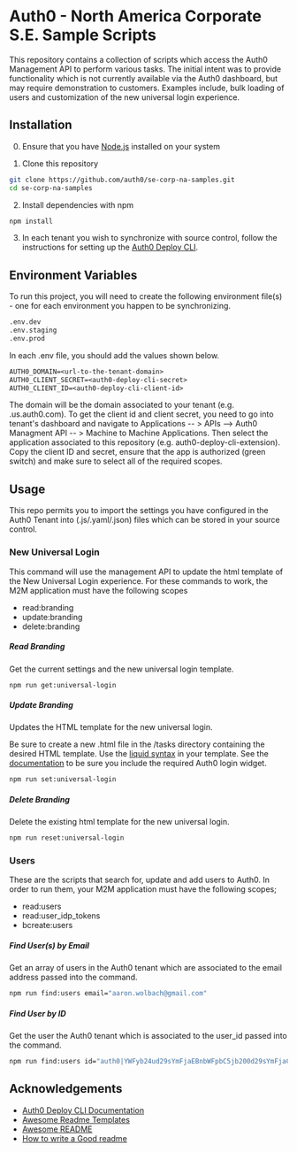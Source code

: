 
# Auth0 - North America Corporate S.E. Sample Scripts

This repository contains a collection of scripts which access the Auth0 Management API to perform various tasks. The initial intent was to provide functionality which is not currently available via the Auth0 dashboard, but may require demonstration to customers. Examples include, bulk loading of users and customization of the new universal login experience.

## Installation

0. Ensure that you have [Node.js](https://nodejs.org/en/) installed on your system

1. Clone this repository

```bash
git clone https://github.com/auth0/se-corp-na-samples.git
cd se-corp-na-samples
```

2. Install dependencies with npm

```bash
npm install
```

3. In each tenant you wish to synchronize with source control,
follow the instructions for setting up the 
[Auth0 Deploy CLI](https://auth0.com/docs/deploy/deploy-cli-tool/install-and-configure-the-deploy-cli-tool).
## Environment Variables

To run this project, you will need to create the following 
environment file(s) - one for each environment you happen to 
be synchronizing.

```txt
.env.dev
.env.staging
.env.prod
```

In each .env file, you should add the values shown below.

```txt
AUTH0_DOMAIN=<url-to-the-tenant-domain>
AUTH0_CLIENT_SECRET=<auth0-deploy-cli-secret>
AUTH0_CLIENT_ID=<auth0-deploy-cli-client-id>
```
The domain will be the domain associated to your tenant (e.g. <your domain>.us.auth0.com). To get the client id and client secret, you need to go into tenant's dashboard and navigate to Applications -- > APIs --> Auth0 Managment API -- > Machine to Machine Applications. Then select the application associated to this repository (e.g. auth0-deploy-cli-extension). Copy the client ID and secret, ensure that the app is authorized (green switch) and make sure to select all of the required scopes.

## Usage

This repo permits you to import the settings you have configured
in the Auth0 Tenant into (.js/.yaml/.json) files which can
be stored in your source control.

### New Universal Login

This command will use the management API to update the html template of the New Universal Login experience. For these commands to work, the M2M application must have the following scopes

* read:branding
* update:branding
* delete:branding

##### Read Branding
Get the current settings and the new universal login template.
```bash
npm run get:universal-login
```

##### Update Branding
Updates the HTML template for the new universal login. 

Be sure to create a new .html file in the /tasks directory containing the desired HTML template. Use the [liquid syntax](https://shopify.github.io/liquid/basics/introduction/) in your template. See the [documentation](https://auth0.com/docs/brand-and-customize/universal-login-page-templates) to be sure you include the required Auth0 login widget.
```bash
npm run set:universal-login
```

##### Delete Branding
Delete the existing html template for the new universal login.
```bash
npm run reset:universal-login
```

### Users

These are the scripts that search for, update and add users to Auth0. In order to run them, your M2M application must have the following scopes;

* read:users
* read:user_idp_tokens
* bcreate:users

##### Find User(s) by Email
Get an array of users in the Auth0 tenant which are associated to the email address passed into the command.
```bash
npm run find:users email="aaron.wolbach@gmail.com"
```

##### Find User by ID
Get the user the Auth0 tenant which is associated to the user_id passed into the command.
```bash
npm run find:users id="auth0|YWFyb24ud29sYmFjaEBnbWFpbC5jb200d29sYmFjaC0zNDY4"
```

## Acknowledgements
 - [Auth0 Deploy CLI Documentation](https://auth0.com/docs/deploy/deploy-cli-tool/install-and-configure-the-deploy-cli-tool)
 - [Awesome Readme Templates](https://awesomeopensource.com/project/elangosundar/awesome-README-templates)
 - [Awesome README](https://github.com/matiassingers/awesome-readme)
 - [How to write a Good readme](https://bulldogjob.com/news/449-how-to-write-a-good-readme-for-your-github-project)
